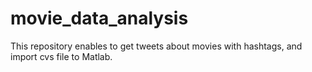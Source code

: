 # movie_data_analysis
This repository enables to get tweets about movies with hashtags, and import cvs file to Matlab.

